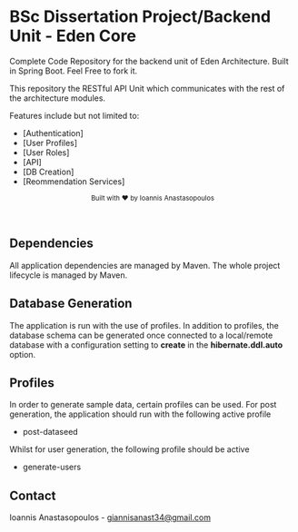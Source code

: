 # BSc Dissertation Project/Backend Unit - Eden Core

Complete Code Repository for the backend unit of Eden Architecture. Built in Spring Boot. Feel Free to fork it.

This repository the RESTful API Unit which communicates with the rest of the architecture modules.

Features include but not limited to:

- [Authentication]
- [User Profiles]
- [User Roles]
- [API]
- [DB Creation]
- [Reommendation Services]


<div align="center">

<sub>Built with ❤︎ by Ioannis Anastasopoulos</sub>
</div>

</br>


## Dependencies

All application dependencies are managed by Maven. The whole project lifecycle is managed by Maven.

## Database Generation

The application is run with the use of profiles. In addition to profiles, the database schema can be generated once connected to a local/remote database with a configuration setting to **create** in the **hibernate.ddl.auto** option.

## Profiles

In order to generate sample data, certain profiles can be used. For post generation, the application should run with the following active profile

 - post-dataseed

Whilst for user generation, the following profile should be active

 - generate-users


## Contact
Ioannis Anastasopoulos - giannisanast34@gmail.com
